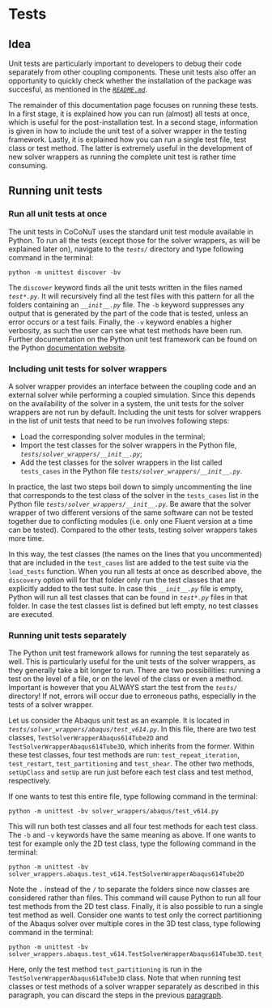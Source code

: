 # Tests

## Idea

Unit tests are particularly important to developers to debug their code separately from other coupling components. These 
unit tests also offer an opportunity to quickly check whether the installation of the package was succesful, as mentioned 
in the [_`README.md`_](../README.md). 

The remainder of this documentation page focuses on running these tests. In a first stage, it is explained how you can run
(almost) all tests at once, which is useful for the post-installation test. In a second stage, information is given in how to 
include the unit test of a solver wrapper in the testing framework. Lastly, it is explained how you can run a single test file,
test class or test method. The latter is extremely useful in the development of new solver wrappers as running the complete
unit test is rather time consuming. 

## Running unit tests

### Run all unit tests at once
The unit tests in CoCoNuT uses the  standard unit test module available in Python. To run all the tests (except those 
for the solver wrappers, as will be explained later on), navigate to the _`tests/`_ directory and type following command 
in the terminal:

````
python -m unittest discover -bv
````
 
The `discover` keyword finds all the unit tests written in the files named _`test*.py`_. It will recursively find all 
the test files with this pattern for all the folders containing an _`__init__.py`_ file. The `-b` keyword suppresses any
output that is generated by the part of the code that is tested, unless an error occurs or a test fails. Finally, the 
`-v` keyword enables a higher verbosity, as such the user can see what test methods have been run. Further documentation 
on the Python unit test framework can be found on the Python [documentation website](https://docs.python.org/3/library/unittest.html).

### Including unit tests for solver wrappers 
A solver wrapper provides an interface between the coupling code and an external solver while performing a coupled 
simulation. Since this depends on the availability of the solver in a system, the unit tests for the solver wrappers are 
not run by default. Including the unit tests for solver wrappers in the list of unit tests that need to be run involves 
following steps: 

-   Load the corresponding solver modules in the terminal;
-   Import the test classes for the solver wrappers in the Python file, _`tests/solver_wrappers/__init__.py`_;
-   Add the test classes for the solver wrappers in the list called `tests_cases` in the Python file 
_`tests/solver_wrappers/__init__.py`_.

In practice, the last two steps boil down to simply uncommenting the line that corresponds to the test class of the 
solver  in the `tests_cases` list in the Python file _`tests/solver_wrappers/__init__.py`_. Be aware that the solver 
wrapper of two different versions of the same software can not be tested together due to conflicting modules (i.e. only 
one Fluent version at a time can be tested). Compared to the other tests, testing solver wrappers takes more time.

In this way, the test classes (the names on the lines that you uncommented) that are included in the `test_cases` list
are added to the test suite via the `load_tests` function. When you run all tests at once as described above, the
`discovery` option will for that folder only run the test classes that are explicitly added to the test suite. In case 
this _`__init__.py`_ file is empty, Python will run all test classes that can be found in _`test*.py`_ files in that folder.
In case the test classes list is defined but left empty, no test classes are executed.

### Running unit tests separately
The Python unit test framework allows for running the test separately as well. This is particularly useful for the unit tests
of the solver wrappers, as they generally take a bit longer to run. There are two possibilities: running a test 
on the level of a file, or on the level of the class or even a method. Important is however that you ALWAYS start the test
from the _`tests/`_ directory! If not, errors will occur due to erroneous paths, especially in the tests of a solver wrapper.

Let us consider the Abaqus unit test as an example. It is located in _`tests/solver_wrappers/abaqus/test_v614.py`_. In this file,
there are two test classes, `TestSolverWrapperAbaqus614Tube2D` and `TestSolverWrapperAbaqus614Tube3D`, which inherits from the former.
Within these test classes, four test methods are run: `test_repeat_iteration`, `test_restart`, `test_partitioning` and 
`test_shear`. The other two methods, `setUpClass` and `setUp` are run just before each test class and test method, respectively.

If one wants to test this entire file, type following command in the terminal:

 ````
 python -m unittest -bv solver_wrappers/abaqus/test_v614.py
 ````
 
 This will run both test classes and all four test methods for each test class. The `-b` and `-v` keywords have the same meaning 
 as above. If one wants to test for example only the 2D test class, type the following command in the terminal:
 
  ````
  python -m unittest -bv solver_wrappers.abaqus.test_v614.TestSolverWrapperAbaqus614Tube2D
  ````

Note the `.` instead of the `/` to separate the folders since now classes are considered rather than files. This command 
will cause Python to run all four test methods from the 2D test class. Finally, it is also possible to run a single 
test method as well. Consider one wants to test only the correct partitioning of the Abaqus solver over multiple cores 
in the 3D test class, type following command in the terminal:

  ````
  python -m unittest -bv solver_wrappers.abaqus.test_v614.TestSolverWrapperAbaqus614Tube3D.test_partitioning
  ````

Here, only the test method `test_partitioning` is run in the `TestSolverWrapperAbaqus614Tube3D` class. Note that when 
running test classes or test methods of a solver wrapper separately as described in this paragraph, you can discard 
the steps in the previous [paragraph](#including-unit-tests-for-solver-wrappers).